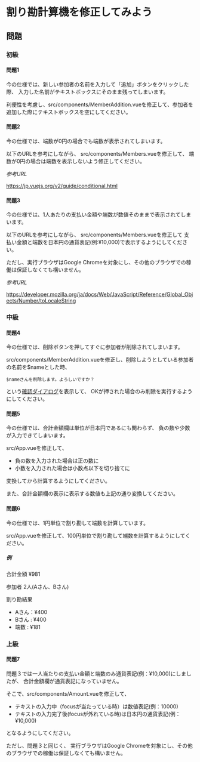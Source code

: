 # 割り勘計算機を修正してみよう

## 問題

### 初級
#### 問題1
今の仕様では、新しい参加者の名前を入力して「追加」ボタンをクリックした際、
入力した名前がテキストボックスにそのまま残ってしまいます。

利便性を考慮し、src/components/MemberAddition.vueを修正して、参加者を追加した際にテキストボックスを空にしてください。

#### 問題2
今の仕様では、端数が0円の場合でも端数が表示されてしまいます。

以下のURLを参考にしながら、
src/components/Members.vueを修正して、
端数が0円の場合は端数を表示しないよう修正してください。

*参考URL*

https://jp.vuejs.org/v2/guide/conditional.html

#### 問題3
今の仕様では、1人あたりの支払い金額や端数が数値そのままで表示されてしまいます。

以下のURLを参考にしながら、
src/components/Members.vueを修正して
支払い金額と端数を日本円の通貨表記(例:¥10,000)で表示するようにしてください。

ただし、実行ブラウザはGoogle Chromeを対象にし、その他のブラウザでの稼働は保証しなくても構いません。

*参考URL*

https://developer.mozilla.org/ja/docs/Web/JavaScript/Reference/Global_Objects/Number/toLocaleString


### 中級

#### 問題4
今の仕様では、削除ボタンを押してすぐに参加者が削除されてしまいます。

src/components/MemberAddition.vueを修正し、削除しようとしている参加者の名前を$nameとした時、
```
$nameさんを削除します。よろしいですか？
```
という[確認ダイアログ](https://developer.mozilla.org/ja/docs/Web/API/Window/confirm)を表示して、
OKが押された場合のみ削除を実行するようにしてください。

#### 問題5
今の仕様では、合計金額欄は単位が日本円であるにも関わらず、
負の数や少数が入力できてしまいます。

src/App.vueを修正して、

* 負の数を入力された場合は正の数に
* 小数を入力された場合は小数点以下を切り捨てに

変換してから計算するようにしてください。

また、合計金額欄の表示に表示する数値も上記の通り変換してください。

#### 問題6
今の仕様では、1円単位で割り勘して端数を計算しています。

src/App.vueを修正して、100円単位で割り勘して端数を計算するようにしてください。

##### 例

合計金額 ¥981

参加者 2人(Aさん、Bさん)

割り勘結果

* Aさん：¥400
* Bさん : ¥400
* 端数 : ¥181

### 上級

#### 問題7
問題３では一人当たりの支払い金額と端数のみ通貨表記(例：¥10,000)にしましたが、
合計金額欄が通貨表記になっていません。

そこで、src/components/Amount.vueを修正して、

* テキストの入力中（focusが当たっている時）は数値表記(例：10000)
* テキストの入力完了後(focusが外れている時)は日本円の通貨表記(例：¥10,000)

となるようにしてください。

ただし、問題３と同じく、
実行ブラウザはGoogle Chromeを対象にし、その他のブラウザでの稼働は保証しなくても構いません。